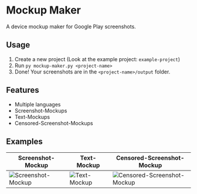 # Mockup Maker
A device mockup maker for Google Play screenshots.

## Usage
1. Create a new project (Look at the example project: `example-project`)
2. Run `py mockup-maker.py <project-name>`
3. Done! Your screenshots are in the `<project-name>/output` folder.

## Features
- Multiple languages
- Screenshot-Mockups
- Text-Mockups
- Censored-Screenshot-Mockups

## Examples
| Screenshot-Mockup | Text-Mockup | Censored-Screenshot-Mockup |
| --- | --- | --- |
| ![Screenshot-Mockup](projects/example-project/output/en/0.png) | ![Text-Mockup](projects/example-project/output/en/7.png) | ![Censored-Screenshot-Mockup](projects/example-project/output/en/2.png) |